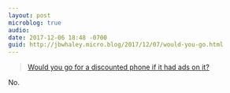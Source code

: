 ```yaml
---
layout: post
microblog: true
audio: 
date: 2017-12-06 18:48 -0700
guid: http://jbwhaley.micro.blog/2017/12/07/would-you-go.html
---
```

> [Would you go for a discounted phone if it had ads on it?](https://apple.news/AMTcsYtgWR4OtryJOp3pTHw) 

No.
